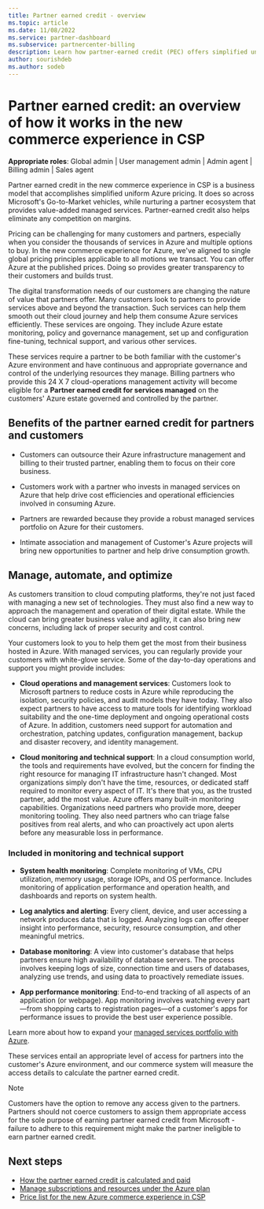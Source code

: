 ```yaml
---
title: Partner earned credit - overview
ms.topic: article
ms.date: 11/08/2022
ms.service: partner-dashboard
ms.subservice: partnercenter-billing
description: Learn how partner-earned credit (PEC) offers simplified uniform Azure pricing and value-added managed services, while helping eliminate competition on margins.
author: sourishdeb
ms.author: sodeb
---
```


# Partner earned credit: an overview of how it works in the new commerce experience in CSP

**Appropriate roles**: Global admin | User management admin | Admin agent | Billing admin | Sales agent

Partner earned credit in the new commerce experience in CSP is a business model that accomplishes simplified uniform Azure pricing. It does so across Microsoft's Go-to-Market vehicles, while nurturing a partner ecosystem that provides value-added managed services. Partner-earned credit also helps eliminate any competition on margins.

Pricing can be challenging for many customers and partners, especially when you consider the thousands of services in Azure and multiple options to buy. In the new commerce experience for Azure, we've aligned to single global pricing principles applicable to all motions we transact. You can offer Azure at the published prices. Doing so provides greater transparency to their customers and builds trust.

The digital transformation needs of our customers are changing the nature of value that partners offer. Many customers look to partners to provide services above and beyond the transaction. Such services can help them smooth out their cloud journey and help them consume Azure services efficiently. These services are ongoing. They include Azure estate monitoring, policy and governance management, set up and configuration fine-tuning, technical support, and various other services.

These services require a partner to be both familiar with the customer's Azure environment and have continuous and appropriate governance and control of the underlying resources they manage. Billing partners who provide this 24 X 7 cloud-operations management activity will become eligible for a **Partner earned credit for services managed** on the customers' Azure estate governed and controlled by the partner.

## Benefits of the partner earned credit for partners and customers

- Customers can outsource their Azure infrastructure management and billing to their trusted partner, enabling them to focus on their core business.

- Customers work with a partner who invests in managed services on Azure that help drive cost efficiencies and operational efficiencies involved in consuming Azure.

- Partners are rewarded because they provide a robust managed services portfolio on Azure for their customers.

- Intimate association and management of Customer's Azure projects will bring new opportunities to partner and help drive consumption growth.

## Manage, automate, and optimize

As customers transition to cloud computing platforms, they're not just faced with managing a new set of technologies. They must also find a new way to approach the management and operation of their digital estate. While the cloud can bring greater business value and agility, it can also bring new concerns, including lack of proper security and cost control.

Your customers look to you to help them get the most from their business hosted in Azure. With managed services, you can regularly provide your customers with white-glove service. Some of the day-to-day operations and support you might provide includes:

- **Cloud operations and management services**: Customers look to Microsoft partners to reduce costs in Azure while reproducing the isolation, security policies, and audit models they have today. They also expect partners to have access to mature tools for identifying workload suitability and the one-time deployment and ongoing operational costs of Azure. In addition, customers need support for automation and orchestration, patching updates, configuration management, backup and disaster recovery, and identity management.

- **Cloud monitoring and technical support**: In a cloud consumption world, the tools and requirements have evolved, but the concern for finding the right resource for managing IT infrastructure hasn't changed. Most organizations simply don't have the time, resources, or dedicated staff required to monitor every aspect of IT. It's there that you, as the trusted partner, add the most value. Azure offers many built-in monitoring capabilities. Organizations need partners who provide more, deeper monitoring tooling. They also need partners who can triage false positives from real alerts, and who can proactively act upon alerts before any measurable loss in performance.

### Included in monitoring and technical support

- **System health monitoring**: Complete monitoring of VMs, CPU utilization, memory usage, storage IOPs, and OS performance. Includes monitoring of application performance and operation health, and dashboards and reports on system health.

- **Log analytics and alerting**: Every client, device, and user accessing a network produces data that is logged. Analyzing logs can offer deeper insight into performance, security, resource consumption, and other meaningful metrics.

- **Database monitoring**: A view into customer's database that helps partners ensure high availability of database servers. The process involves keeping logs of size, connection time and users of databases, analyzing use trends, and using data to proactively remediate issues.

- **App performance monitoring**: End-to-end tracking of all aspects of an application (or webpage). App monitoring involves watching every part—from shopping carts to registration pages—of a customer's apps for performance issues to provide the best user experience possible.

Learn more about how to expand your [managed services portfolio with Azure](https://partner.microsoft.com/campaigns/cloud-playbooks-thank-you).

These services entail an appropriate level of access for partners into the customer's Azure environment, and our commerce system will measure the access details to calculate the partner earned credit.

> [!NOTE]
>Customers have the option to remove any access given to the partners. Partners should not coerce customers to assign them appropriate access for the sole purpose of earning partner earned credit from Microsoft - failure to adhere to this requirement might make the partner ineligible to earn partner earned credit.

## Next steps

- [How the partner earned credit is calculated and paid](partner-earned-credit-explanation.md)
- [Manage subscriptions and resources under the Azure plan](azure-plan-manage.md)
- [Price list for the new Azure commerce experience in CSP](azure-plan-price-list.md)
